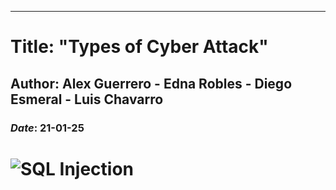 ---
# Title: "Types of Cyber Attack"
## Author: Alex Guerrero - Edna Robles - Diego Esmeral - Luis Chavarro
### _Date_: 21-01-25
# ![SQL Injection](‪C:/Users/corsa/Downloads/SQL-injection-attack-example.png)
